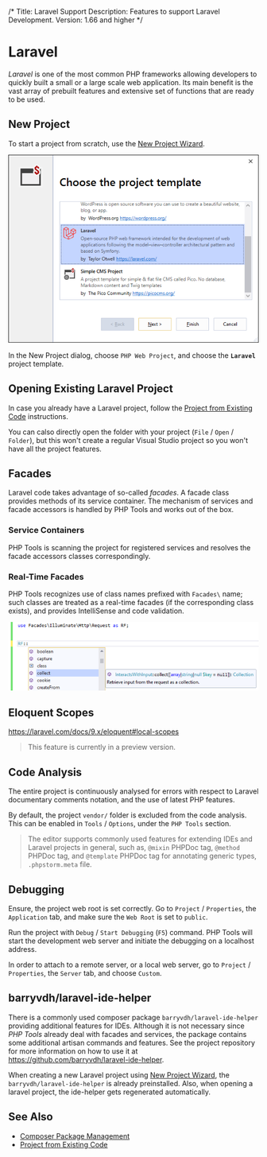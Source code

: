 /*
Title: Laravel Support
Description: Features to support Laravel Development.
Version: 1.66 and higher
*/

# Laravel

*Laravel* is one of the most common PHP frameworks allowing developers to quickly built a small or a large scale web application. Its main benefit is the vast array of prebuilt features and extensive set of functions that are ready to be used.

## New Project

To start a project from scratch, use the [New Project Wizard](new-project).

![](imgs/new-laravel-wizard.png)

In the New Project dialog, choose `PHP Web Project`, and choose the **`Laravel`** project template.

## Opening Existing Laravel Project

In case you already have a Laravel project, follow the [Project from Existing Code](from-existing-code) instructions.

You can calso directly open the folder with your project (`File` / `Open` / `Folder`), but this won't create a regular Visual Studio project so you won't have all the project features.

## Facades

Laravel code takes advantage of so-called *facades*. A facade class provides methods of its service container. The mechanism of services and facade accessors is handled by PHP Tools and works out of the box.

### Service Containers

PHP Tools is scanning the project for registered services and resolves the facade accessors classes correspondingly.

### Real-Time Facades

PHP Tools recognizes use of class names prefixed with `Facades\` name; such classes are treated as a real-time facades (if the corresponding class exists), and provides IntelliSense and code validation.

![laravel real-time facade in use](imgs/rt-facade-completion.png)

## Eloquent Scopes

https://laravel.com/docs/9.x/eloquent#local-scopes

> This feature is currently in a preview version.

## Code Analysis

The entire project is continuously analysed for errors with respect to Laravel documentary comments notation, and the use of latest PHP features.

By default, the project `vendor/` folder is excluded from the code analysis. This can be enabled in `Tools` / `Options`, under the `PHP Tools` section.

> The editor supports commonly used features for extending IDEs and Laravel projects in general, such as, `@mixin` PHPDoc tag, `@method` PHPDoc tag, and `@template` PHPDoc tag for annotating generic types, `.phpstorm.meta` file.

## Debugging

Ensure, the project web root is set correctly. Go to `Project` / `Properties`, the `Application` tab, and make sure the `Web Root` is set to `public`.

Run the project with `Debug` / `Start Debugging` (`F5`) command. PHP Tools will start the development web server and initiate the debugging on a localhost address.

In order to attach to a remote server, or a local web server, go to `Project` / `Properties`, the `Server` tab, and choose `Custom`.

## barryvdh/laravel-ide-helper

There is a commonly used composer package `barryvdh/laravel-ide-helper` providing additional features for IDEs. Although it is not necessary since *PHP Tools* already deal with facades and services, the package contains some additional artisan commands and features. See the project repository for more information on how to use it at https://github.com/barryvdh/laravel-ide-helper.

When creating a new Laravel project using [New Project Wizard](new-project), the `barryvdh/laravel-ide-helper` is already preinstalled. Also, when opening a laravel project, the ide-helper gets regenerated automatically.

## See Also

- [Composer Package Management](composer)
- [Project from Existing Code](from-existing-code)
